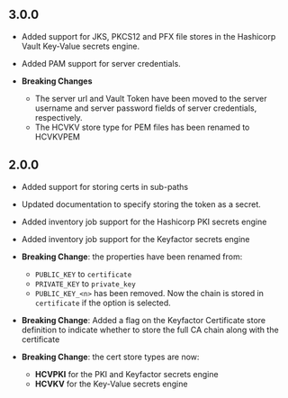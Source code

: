 ## 3.0.0

* Added support for JKS, PKCS12 and PFX file stores in the Hashicorp Vault Key-Value secrets engine.
* Added PAM support for server credentials.

* **Breaking Changes**
    * The server url and Vault Token have been moved to the server username and server password fields of server credentials, respectively.
    * The HCVKV store type for PEM files has been renamed to HCVKVPEM
    

## 2.0.0

* Added support for storing certs in sub-paths
* Updated documentation to specify storing the token as a secret.
* Added inventory job support for the Hashicorp PKI secrets engine
* Added inventory job support for the Keyfactor secrets engine

* **Breaking Change**: the properties have been renamed from:
    * `PUBLIC_KEY` to `certificate`
    * `PRIVATE_KEY` to `private_key`
    * `PUBLIC_KEY_<n>` has been removed.  Now the chain is stored in `certificate` if the option is selected.

* **Breaking Change**: Added a flag on the Keyfactor Certificate store definition to indicate whether to store the full CA chain along with the certificate


* **Breaking Change**: the cert store types are now:
    * **HCVPKI** for the PKI and Keyfactor secrets engine
    * **HCVKV** for the Key-Value secrets engine